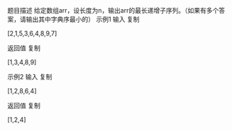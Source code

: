 题目描述
给定数组arr，设长度为n，输出arr的最长递增子序列。（如果有多个答案，请输出其中字典序最小的）
示例1
输入
复制

[2,1,5,3,6,4,8,9,7]

返回值
复制

[1,3,4,8,9]

示例2
输入
复制

[1,2,8,6,4]

返回值
复制

[1,2,4]


